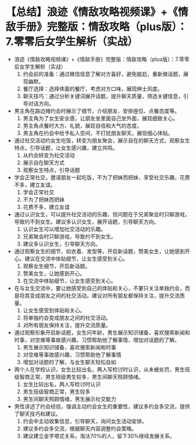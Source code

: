 # 【总结】浪迹《情敌攻略视频课》+《情敌手册》完整版：情敌攻略（plus版）：7.零零后女学生解析（实战）

-   浪迹《情敌攻略视频课》+《情敌手册》完整版：情敌攻略（plus版）：7.零零后女学生解析（实战）
    1.  约会前的准备：通过微信信息了解对方喜好，避免尴尬，重新做话题，展现幽默。
    2.  餐厅选择：选择体面的餐厅，考虑对方口味，展现绅士风度。
    3.  聊天技巧：通过分析关键词展开话题，提升聊天质量，筛选关键信息，引导对话方向。
-   男主角在路边摊约会时展示了细节，介绍朋友、安排座位、点餐态度等。
    1.  男主角为了女生安全感，让朋友坐里面自己坐外面，展现细致关心。
    2.  男主角点餐时大方、礼貌，展现自信和大气的态度。
    3.  男主角在约会中给予私人空间，不打扰朋友聊天，展现细心体贴。
-   通过社交活动约女生吃饭，转变为朋友聚会，展示自在的聊天方式，观察女生特点，引导话题，让女生感兴趣，建立共鸣。
    1.  从约会转变为社交活动
    2.  展示自在聊天方式
    3.  观察女生特点，引导话题
-   学会正常社交，邀请朋友一起吃饭，不为了把妹而把妹，享受社交乐趣，花费不多，建立友谊。
    1.  学会正常社交
    2.  不为了把妹而把妹
    3.  花费不多，建立友谊
-   通过认识女生，可以提升社交活动的乐趣，但问题在于兄弟聚会时只聊游戏，导致约不到女生。建议多认识女生，展开话题，引导聊天方向。
    1.  认识女生可以增加社交活动的乐趣。
    2.  兄弟聚会时只聊游戏，导致约不到女生。
    3.  建议多认识女生，引导聊天方向。
-   通过观察女生的细节，如衣着、发型等，开启新话题，赞美女生，让她感到开心。建议在交流中体贴细节，让女生感受到关心。
    1.  观察女生细节，开启新话题。
    2.  赞美女生，让她感到开心。
    3.  在交流中体贴细节，让女生感受到关心。
-   在与女生交流中，要让她感受到自己的体贴和关心，不要只关注单独约会，而是将其变成朋友之间的社交活动。建议对所有朋友都保持关注，提升交流质量。
    1.  让女生感受到体贴和关心。
    2.  将单独约会变成朋友之间的社交活动。
    3.  对所有朋友保持关注，提升交流质量。
-   通过观察形象开启新话题，女生问年龄，男生展示知识储备，喜欢搜索新闻和时事，对空难等事故感兴趣，习惯帮助他了解事情，增加对话题的了解。
    1.  男生展示知识储备，喜欢搜索新闻和时事
    2.  对空难等事故感兴趣，习惯帮助他了解事情
    3.  增加对话题的了解，与女生聊天轻松自如
-   两个人在学校认识，女生比较出名，两人写检讨时认识，从未被处罚，男生班级智商正常，男生班级男生较多，男生间聊天照顾情绪。
    1.  女生比较出名，两人写检讨时认识
    2.  男生班级智商正常，男生较多
    3.  男生间聊天照顾情绪，男生展示社交能力
-   男性讲述了约会经验，强调主动约会女生的重要性，建议多约会多交流，提供了聊天技巧和建议。
    1.  约会中主动收集信息，引导聊天，询问女生活动安排。
    2.  建议多约会多交流，根据聊天内容调整约会策略。
    3.  建议建立金字塔式关系，淘汰70%的人，留下30%继续发展关系。